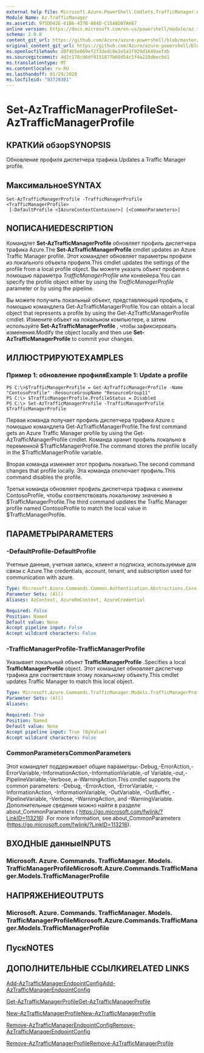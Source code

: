 ```yaml
---
external help file: Microsoft.Azure.PowerShell.Cmdlets.TrafficManager.dll-Help.xml
Module Name: Az.TrafficManager
ms.assetid: 975DD42E-61B6-437B-884D-C15A8DB7A667
online version: https://docs.microsoft.com/en-us/powershell/module/az.trafficmanager/set-aztrafficmanagerprofile
schema: 2.0.0
content_git_url: https://github.com/Azure/azure-powershell/blob/master/src/TrafficManager/TrafficManager/help/Set-AzTrafficManagerProfile.md
original_content_git_url: https://github.com/Azure/azure-powershell/blob/master/src/TrafficManager/TrafficManager/help/Set-AzTrafficManagerProfile.md
ms.openlocfilehash: d8f4b5e069ef273dedc8e2e5a1f929d1649aefdb
ms.sourcegitcommit: 4d2c178cd6df9151877b08d54c1f4a228dbec9d1
ms.translationtype: MT
ms.contentlocale: ru-RU
ms.lasthandoff: 01/29/2020
ms.locfileid: "93728381"
---
```

# <span data-ttu-id="79eb4-101">Set-AzTrafficManagerProfile</span><span class="sxs-lookup"><span data-stu-id="79eb4-101">Set-AzTrafficManagerProfile</span></span>

## <span data-ttu-id="79eb4-102">КРАТКИй обзор</span><span class="sxs-lookup"><span data-stu-id="79eb4-102">SYNOPSIS</span></span>
<span data-ttu-id="79eb4-103">Обновление профиля диспетчера трафика.</span><span class="sxs-lookup"><span data-stu-id="79eb4-103">Updates a Traffic Manager profile.</span></span>

## <span data-ttu-id="79eb4-104">Максимальное</span><span class="sxs-lookup"><span data-stu-id="79eb4-104">SYNTAX</span></span>

```
Set-AzTrafficManagerProfile -TrafficManagerProfile <TrafficManagerProfile>
 [-DefaultProfile <IAzureContextContainer>] [<CommonParameters>]
```

## <span data-ttu-id="79eb4-105">NОПИСАНИЕ</span><span class="sxs-lookup"><span data-stu-id="79eb4-105">DESCRIPTION</span></span>
<span data-ttu-id="79eb4-106">Командлет **Set-AzTrafficManagerProfile** обновляет профиль диспетчера трафика Azure.</span><span class="sxs-lookup"><span data-stu-id="79eb4-106">The **Set-AzTrafficManagerProfile** cmdlet updates an Azure Traffic Manager profile.</span></span>
<span data-ttu-id="79eb4-107">Этот командлет обновляет параметры профиля из локального объекта профиля.</span><span class="sxs-lookup"><span data-stu-id="79eb4-107">This cmdlet updates the settings of the profile from a local profile object.</span></span>
<span data-ttu-id="79eb4-108">Вы можете указать объект профиля с помощью параметра *TrafficManagerProfile* или конвейера.</span><span class="sxs-lookup"><span data-stu-id="79eb4-108">You can specify the profile object either by using the *TrafficManagerProfile* parameter or by using the pipeline.</span></span>

<span data-ttu-id="79eb4-109">Вы можете получить локальный объект, представляющий профиль, с помощью командлета Get-AzTrafficManagerProfile.</span><span class="sxs-lookup"><span data-stu-id="79eb4-109">You can obtain a local object that represents a profile by using the Get-AzTrafficManagerProfile cmdlet.</span></span>
<span data-ttu-id="79eb4-110">Измените объект на локальном компьютере, а затем используйте **Set-AzTrafficManagerProfile** , чтобы зафиксировать изменения.</span><span class="sxs-lookup"><span data-stu-id="79eb4-110">Modify the object locally and then use **Set-AzTrafficManagerProfile** to commit your changes.</span></span>

## <span data-ttu-id="79eb4-111">ИЛЛЮСТРИРУЮТ</span><span class="sxs-lookup"><span data-stu-id="79eb4-111">EXAMPLES</span></span>

### <span data-ttu-id="79eb4-112">Пример 1: обновление профиля</span><span class="sxs-lookup"><span data-stu-id="79eb4-112">Example 1: Update a profile</span></span>
```
PS C:\>$TrafficManagerProfile = Get-AzTrafficManagerProfile -Name "ContosoProfile" -ResourceGroupName "ResourceGroup11" 
PS C:\> $TrafficManagerProfile.ProfileStatus = Disabled
PS C:\> Set-AzTrafficManagerProfile -TrafficManagerProfile $TrafficManagerProfile
```

<span data-ttu-id="79eb4-113">Первая команда получает профиль диспетчера трафика Azure с помощью командлета Get-AzTrafficManagerProfile.</span><span class="sxs-lookup"><span data-stu-id="79eb4-113">The first command gets an Azure Traffic Manager profile by using the Get-AzTrafficManagerProfile cmdlet.</span></span>
<span data-ttu-id="79eb4-114">Команда хранит профиль локально в переменной $TrafficManagerProfile.</span><span class="sxs-lookup"><span data-stu-id="79eb4-114">The command stores the profile locally in the $TrafficManagerProfile variable.</span></span>

<span data-ttu-id="79eb4-115">Вторая команда изменяет этот профиль локально.</span><span class="sxs-lookup"><span data-stu-id="79eb4-115">The second command changes that profile locally.</span></span>
<span data-ttu-id="79eb4-116">Эта команда отключает профиль.</span><span class="sxs-lookup"><span data-stu-id="79eb4-116">This command disables the profile.</span></span>

<span data-ttu-id="79eb4-117">Третья команда обновляет профиль диспетчера трафика с именем ContosoProfile, чтобы соответствовать локальному значению в $TrafficManagerProfile.</span><span class="sxs-lookup"><span data-stu-id="79eb4-117">The third command updates the Traffic Manager profile named ContosoProfile to match the local value in $TrafficManagerProfile.</span></span>

## <span data-ttu-id="79eb4-118">ПАРАМЕТРЫ</span><span class="sxs-lookup"><span data-stu-id="79eb4-118">PARAMETERS</span></span>

### <span data-ttu-id="79eb4-119">-DefaultProfile</span><span class="sxs-lookup"><span data-stu-id="79eb4-119">-DefaultProfile</span></span>
<span data-ttu-id="79eb4-120">Учетные данные, учетная запись, клиент и подписка, используемые для связи с Azure.</span><span class="sxs-lookup"><span data-stu-id="79eb4-120">The credentials, account, tenant, and subscription used for communication with azure.</span></span>

```yaml
Type: Microsoft.Azure.Commands.Common.Authentication.Abstractions.Core.IAzureContextContainer
Parameter Sets: (All)
Aliases: AzContext, AzureRmContext, AzureCredential

Required: False
Position: Named
Default value: None
Accept pipeline input: False
Accept wildcard characters: False
```

### <span data-ttu-id="79eb4-121">-TrafficManagerProfile</span><span class="sxs-lookup"><span data-stu-id="79eb4-121">-TrafficManagerProfile</span></span>
<span data-ttu-id="79eb4-122">Указывает локальный объект **TrafficManagerProfile** .</span><span class="sxs-lookup"><span data-stu-id="79eb4-122">Specifies a local **TrafficManagerProfile** object.</span></span>
<span data-ttu-id="79eb4-123">Этот командлет обновляет диспетчер трафика для соответствия этому локальному объекту.</span><span class="sxs-lookup"><span data-stu-id="79eb4-123">This cmdlet updates Traffic Manager to match this local object.</span></span>

```yaml
Type: Microsoft.Azure.Commands.TrafficManager.Models.TrafficManagerProfile
Parameter Sets: (All)
Aliases:

Required: True
Position: Named
Default value: None
Accept pipeline input: True (ByValue)
Accept wildcard characters: False
```

### <span data-ttu-id="79eb4-124">CommonParameters</span><span class="sxs-lookup"><span data-stu-id="79eb4-124">CommonParameters</span></span>
<span data-ttu-id="79eb4-125">Этот командлет поддерживает общие параметры:-Debug,-ErrorAction,-ErrorVariable,-InformationAction,-InformationVariable,-of Variable,-out,-PipelineVariable,-Verbose, и-WarningAction.</span><span class="sxs-lookup"><span data-stu-id="79eb4-125">This cmdlet supports the common parameters: -Debug, -ErrorAction, -ErrorVariable, -InformationAction, -InformationVariable, -OutVariable, -OutBuffer, -PipelineVariable, -Verbose, -WarningAction, and -WarningVariable.</span></span> <span data-ttu-id="79eb4-126">Дополнительные сведения можно найти в разделе about_CommonParameters ( https://go.microsoft.com/fwlink/?LinkID=113216) .</span><span class="sxs-lookup"><span data-stu-id="79eb4-126">For more information, see about_CommonParameters (https://go.microsoft.com/fwlink/?LinkID=113216).</span></span>

## <span data-ttu-id="79eb4-127">ВХОДНЫЕ данные</span><span class="sxs-lookup"><span data-stu-id="79eb4-127">INPUTS</span></span>

### <span data-ttu-id="79eb4-128">Microsoft. Azure. Commands. TrafficManager. Models. TrafficManagerProfile</span><span class="sxs-lookup"><span data-stu-id="79eb4-128">Microsoft.Azure.Commands.TrafficManager.Models.TrafficManagerProfile</span></span>

## <span data-ttu-id="79eb4-129">НАПРЯЖЕНИЕ</span><span class="sxs-lookup"><span data-stu-id="79eb4-129">OUTPUTS</span></span>

### <span data-ttu-id="79eb4-130">Microsoft. Azure. Commands. TrafficManager. Models. TrafficManagerProfile</span><span class="sxs-lookup"><span data-stu-id="79eb4-130">Microsoft.Azure.Commands.TrafficManager.Models.TrafficManagerProfile</span></span>

## <span data-ttu-id="79eb4-131">Пуск</span><span class="sxs-lookup"><span data-stu-id="79eb4-131">NOTES</span></span>

## <span data-ttu-id="79eb4-132">ДОПОЛНИТЕЛЬНЫЕ ССЫЛКИ</span><span class="sxs-lookup"><span data-stu-id="79eb4-132">RELATED LINKS</span></span>

[<span data-ttu-id="79eb4-133">Add-AzTrafficManagerEndpointConfig</span><span class="sxs-lookup"><span data-stu-id="79eb4-133">Add-AzTrafficManagerEndpointConfig</span></span>](./Add-AzTrafficManagerEndpointConfig.md)

[<span data-ttu-id="79eb4-134">Get-AzTrafficManagerProfile</span><span class="sxs-lookup"><span data-stu-id="79eb4-134">Get-AzTrafficManagerProfile</span></span>](./Get-AzTrafficManagerProfile.md)

[<span data-ttu-id="79eb4-135">New-AzTrafficManagerProfile</span><span class="sxs-lookup"><span data-stu-id="79eb4-135">New-AzTrafficManagerProfile</span></span>](./New-AzTrafficManagerProfile.md)

[<span data-ttu-id="79eb4-136">Remove-AzTrafficManagerEndpointConfig</span><span class="sxs-lookup"><span data-stu-id="79eb4-136">Remove-AzTrafficManagerEndpointConfig</span></span>](./Remove-AzTrafficManagerEndpointConfig.md)

[<span data-ttu-id="79eb4-137">Remove-AzTrafficManagerProfile</span><span class="sxs-lookup"><span data-stu-id="79eb4-137">Remove-AzTrafficManagerProfile</span></span>](./Remove-AzTrafficManagerProfile.md)



